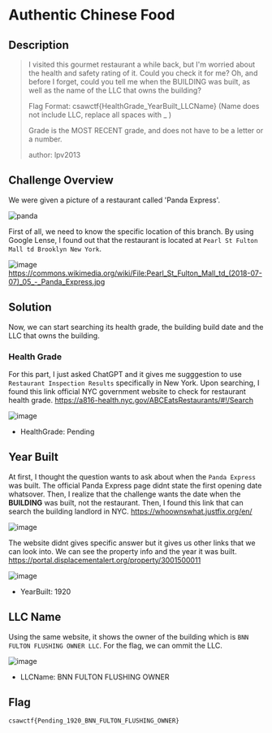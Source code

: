 # Authentic Chinese Food

## Description
> I visited this gourmet restaurant a while back, but I'm worried about the health and safety rating of it. Could you check it for me? Oh, and before I forget, could you tell me when the BUILDING was built, as well as the name of the LLC that owns the building?
> 
> Flag Format: csawctf{HealthGrade_YearBuilt_LLCName} (Name does not include LLC, replace all spaces with _ )
> 
> Grade is the MOST RECENT grade, and does not have to be a letter or a number.
> 
> author: lpv2013

## Challenge Overview
We were given a picture of a restaurant called 'Panda Express'. 

![panda](https://github.com/user-attachments/assets/a3af2217-a00d-4224-bf5f-e80e61044b6b)

First of all, we need to know the specific location of this branch. By using Google Lense, I found out that the restaurant is located at `Pearl St Fulton Mall td Brooklyn New York`. 

![image](https://github.com/user-attachments/assets/9b55a19c-2b76-433d-a657-75b7e202075f)
https://commons.wikimedia.org/wiki/File:Pearl_St_Fulton_Mall_td_(2018-07-07)_05_-_Panda_Express.jpg

## Solution
Now, we can start searching its health grade, the building build date and the LLC that owns the building. 

### Health Grade
For this part, I just asked ChatGPT and it gives me sugggestion to use `Restaurant Inspection Results` specifically in New York. Upon searching, I found this link official NYC government website to check for restaurant health grade. https://a816-health.nyc.gov/ABCEatsRestaurants/#!/Search
 
![image](https://github.com/user-attachments/assets/161237e4-a710-4a15-8981-1faa875700a0)

- HealthGrade: Pending

## Year Built

At first, I thought the question wants to ask about when the `Panda Express` was built. The official Panda Express page didnt state the first opening date whatsover. Then, I realize that the challenge wants the date when the **BUILDING** was built, not the restaurant. Then, I found this link that can search the building landlord in NYC. https://whoownswhat.justfix.org/en/

![image](https://github.com/user-attachments/assets/256cf083-f309-4ddf-a90f-60cadf8bfa0c)

The website didnt gives specific answer but it gives us other links that we can look into. We can see the property info and the year it was built. https://portal.displacementalert.org/property/3001500011

![image](https://github.com/user-attachments/assets/482d538a-6271-4921-9b1f-e8b51a4d0019)

- YearBuilt: 1920

## LLC Name
Using the same website, it shows the owner of the building which is `BNN FULTON FLUSHING OWNER LLC`. For the flag, we can ommit the LLC.

![image](https://github.com/user-attachments/assets/b73a3759-d483-4ae0-a31e-b722acf8a57b)

- LLCName: BNN FULTON FLUSHING OWNER 


## Flag
```
csawctf{Pending_1920_BNN_FULTON_FLUSHING_OWNER}
```

